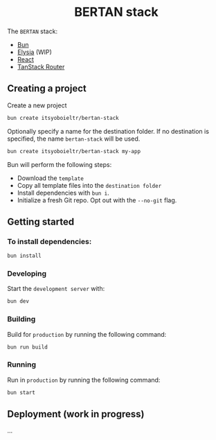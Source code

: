 <h1 align="center">
  BERTAN stack
</h1>

The `BERTAN` stack:

- [Bun](https://bun.sh)
- [Elysia](https://elysiajs.com) (WIP)
- [React](https://react.dev/)
- [TanStack Router](https://tanstack.com/router)

## Creating a project

Create a new project

```bash
bun create itsyoboieltr/bertan-stack
```

Optionally specify a name for the destination folder. If no destination is specified, the name `bertan-stack` will be used.

```bash
bun create itsyoboieltr/bertan-stack my-app
```

Bun will perform the following steps:

- Download the `template`
- Copy all template files into the `destination folder`
- Install dependencies with `bun i`.
- Initialize a fresh Git repo. Opt out with the `--no-git` flag.

## Getting started

### To install dependencies:

```bash
bun install
```

### Developing

Start the `development server` with:

```bash
bun dev
```

### Building

Build for `production` by running the following command:

```bash
bun run build
```

### Running

Run in `production` by running the following command:

```bash
bun start
```

## Deployment (work in progress)

...
